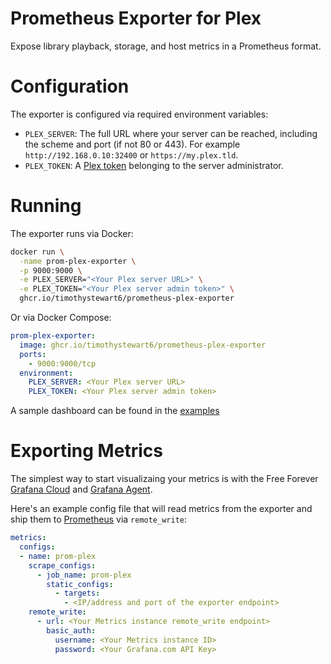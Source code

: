 # Prometheus Exporter for Plex

Expose library playback, storage, and host metrics in a Prometheus format.

# Configuration

The exporter is configured via required environment variables:

- `PLEX_SERVER`: The full URL where your server can be reached, including the scheme and port (if not 80 or 443). For example `http://192.168.0.10:32400` or `https://my.plex.tld`.
- `PLEX_TOKEN`: A [Plex token](https://support.plex.tv/articles/204059436-finding-an-authentication-token-x-plex-token/) belonging to the server administrator. 

# Running

The exporter runs via Docker:

```bash
docker run \
  -name prom-plex-exporter \
  -p 9000:9000 \
  -e PLEX_SERVER="<Your Plex server URL>" \
  -e PLEX_TOKEN="<Your Plex server admin token>" \
  ghcr.io/timothystewart6/prometheus-plex-exporter
```

Or via Docker Compose:

```yaml
prom-plex-exporter:
  image: ghcr.io/timothystewart6/prometheus-plex-exporter
  ports:
    - 9000:9000/tcp
  environment:
    PLEX_SERVER: <Your Plex server URL>
    PLEX_TOKEN: <Your Plex server admin token>
```

A sample dashboard can be found in the [examples](examples/dashboards/Media%20Server.json)

# Exporting Metrics

The simplest way to start visualizaing your metrics is with the Free Forever [Grafana Cloud](https://grafana.com/docs/grafana-cloud/) and [Grafana Agent](https://grafana.com/docs/agent/latest/).

Here's an example config file that will read metrics from the exporter and ship them to [Prometheus](https://grafana.com/docs/grafana-cloud/data-configuration/metrics/metrics-prometheus/) via `remote_write`:


```yaml
metrics:
  configs:
  - name: prom-plex
    scrape_configs:
      - job_name: prom-plex
        static_configs:
          - targets:
            - <IP/address and port of the exporter endpoint>
    remote_write:
      - url: <Your Metrics instance remote_write endpoint>
        basic_auth:
          username: <Your Metrics instance ID>
          password: <Your Grafana.com API Key>
```
